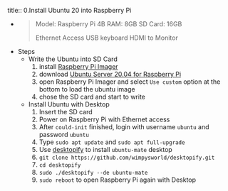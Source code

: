 title:: 0.Install Ubuntu 20 into Raspberry Pi

- > Model: Raspberry Pi 4B 
  > RAM: 8GB
  > SD Card: 16GB
  > 
  > Ethernet Access
  > USB keyboard
  > HDMI to Monitor
- Steps
	- Write the Ubuntu into SD Card
	  1. install [Raspberry Pi Imager](https://www.raspberrypi.com/software/)
	  2. download [Ubuntu Server 20.04 for Raspberry Pi](https://ubuntu.com/download/raspberry-pi)
	  3. open Raspberry Pi Imager and select `Use custom` option at the bottom to load the ubuntu image
	  4. chose the SD card and start to write
	- Install Ubuntu with Desktop
	  1. Insert the SD card
	  2. Power on Raspberry Pi with Ethernet access
	  3. After `could-init` finished, login with username `ubuntu` and password `ubuntu`
	  4. Type `sudo apt update` and `sudo apt full-upgrade`
	  5. Use [desktopify](https://github.com/wimpysworld/desktopify) to install `ubuntu-mate` desktop
	  	1. `git clone https://github.com/wimpysworld/desktopify.git`
	  	2. `cd desktopify`
	  	3. `sudo ./desktopify --de ubuntu-mate`
	  6. `sudo reboot` to open Raspberry Pi again with Desktop